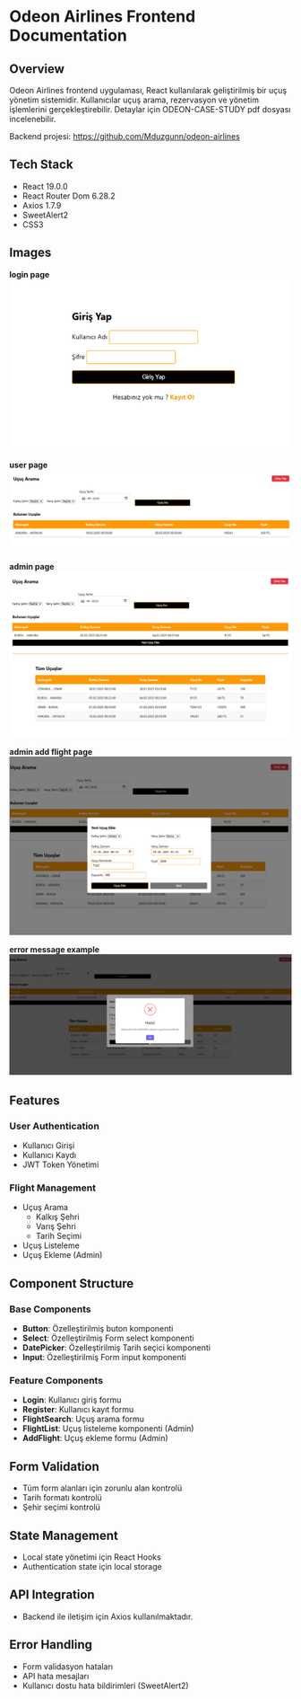 # Odeon Airlines Frontend Documentation

## Overview
Odeon Airlines frontend uygulaması, React kullanılarak geliştirilmiş bir uçuş yönetim sistemidir. Kullanıcılar uçuş arama, rezervasyon ve yönetim işlemlerini gerçekleştirebilir.
Detaylar için ODEON-CASE-STUDY pdf dosyası incelenebilir.

Backend projesi: https://github.com/Mduzgunn/odeon-airlines

## Tech Stack
- React 19.0.0
- React Router Dom 6.28.2
- Axios 1.7.9
- SweetAlert2
- CSS3

## Images

**login page**
![](images/login-page.png )


**user page**
![](images/user-page.PNG )


**admin page**
![](images/admin-page.png )


**admin add flight page**
![](images/admin-add-flight.png )


**error message example**
![](images/error.png )


## Features
### User Authentication
- Kullanıcı Girişi
- Kullanıcı Kaydı
- JWT Token Yönetimi

### Flight Management
- Uçuş Arama
  - Kalkış Şehri
  - Varış Şehri
  - Tarih Seçimi
- Uçuş Listeleme
- Uçuş Ekleme (Admin)

## Component Structure
### Base Components
- **Button**: Özelleştirilmiş buton komponenti
- **Select**: Özelleştirilmiş Form select komponenti
- **DatePicker**: Özelleştirilmiş Tarih seçici komponenti
- **Input**: Özelleştirilmiş Form input komponenti

### Feature Components
- **Login**: Kullanıcı giriş formu
- **Register**: Kullanıcı kayıt formu
- **FlightSearch**: Uçuş arama formu
- **FlightList**: Uçuş listeleme komponenti (Admin)
- **AddFlight**: Uçuş ekleme formu (Admin)

## Form Validation
- Tüm form alanları için zorunlu alan kontrolü
- Tarih formatı kontrolü
- Şehir seçimi kontrolü

## State Management
- Local state yönetimi için React Hooks
- Authentication state için local storage

## API Integration
- Backend ile iletişim için Axios kullanılmaktadır.

## Error Handling
- Form validasyon hataları
- API hata mesajları
- Kullanıcı dostu hata bildirimleri (SweetAlert2)

